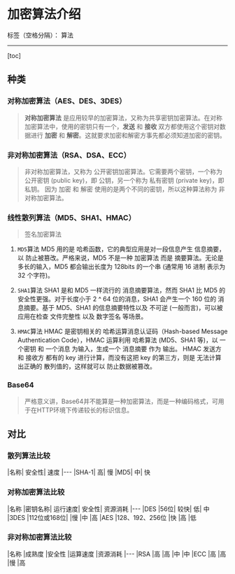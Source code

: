 ﻿# 加密算法介绍

标签（空格分隔）： 算法

---
[toc]

## 种类

### 对称加密算法（AES、DES、3DES）

> **对称加密算法** 是应用较早的加密算法，又称为共享密钥加密算法。在对称加密算法中，使用的密钥只有一个，**发送** 和 **接收** 双方都使用这个密钥对数据进行 **加密** 和 **解密**。这就要求加密和解密方事先都必须知道加密的密钥。

### 非对称加密算法（RSA、DSA、ECC）

> 非对称加密算法，又称为 公开密钥加密算法。它需要两个密钥，一个称为 公开密钥 (public key)，即 公钥，另一个称为 私有密钥 (private key)，即 私钥。
> 因为 加密 和 解密 使用的是两个不同的密钥，所以这种算法称为 非对称加密算法。

### 线性散列算法（MD5、SHA1、HMAC）

> 签名加密算法

1. `MD5`算法
MD5 用的是 哈希函数，它的典型应用是对一段信息产生 信息摘要，以 防止被篡改。严格来说，MD5 不是一种 加密算法 而是 摘要算法。无论是多长的输入，MD5 都会输出长度为 128bits 的一个串 (通常用 16 进制 表示为 32 个字符)。

2. `SHA1`算法
SHA1 是和 MD5 一样流行的 消息摘要算法，然而 SHA1 比 MD5 的 安全性更强。对于长度小于 2 ^ 64 位的消息，SHA1 会产生一个 160 位的 消息摘要。基于 MD5、SHA1 的信息摘要特性以及 不可逆 (一般而言)，可以被应用在检查 文件完整性 以及 数字签名 等场景。

3. `HMAC`算法
HMAC 是密钥相关的 哈希运算消息认证码（Hash-based Message Authentication Code），HMAC 运算利用 哈希算法 (MD5、SHA1 等)，以 一个密钥 和 一个消息 为输入，生成一个 消息摘要 作为 输出。
HMAC 发送方 和 接收方 都有的 key 进行计算，而没有这把 key 的第三方，则是 无法计算 出正确的 散列值的，这样就可以 防止数据被篡改。

### Base64

> 严格意义讲，Base64并不能算是一种加密算法，而是一种编码格式，可用于在HTTP环境下传递较长的标识信息。

## 对比

### 散列算法比较

|名称| 安全性| 速度
|---
|SHA-1| 高| 慢
|MD5| 中| 快

### 对称加密算法比较

|名称 |密钥名称| 运行速度| 安全性| 资源消耗
|---
|DES |56位| 较快| 低| 中
|3DES |112位或168位| |慢 |中 |高
|AES |128、192、256位 |快 |高 |低

### 非对称加密算法比较

|名称 |成熟度 |安全性 |运算速度 |资源消耗
|---
|RSA |高 |高 |中 |中
|ECC |高 |高 |慢 |高
